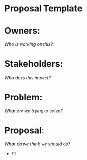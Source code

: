 # Proposal Template

# Owners:

_Who is working on this?_

# Stakeholders:

_Who does this impact?_

# Problem:

_What are we trying to solve?_

# Proposal:

_What do we think we should do?_

- [ ]
